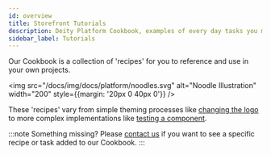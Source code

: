 ```yaml
---
id: overview
title: Storefront Tutorials
description: Deity Platform Cookbook, examples of every day tasks you might need to do when building your app.
sidebar_label: Tutorials
---
```


Our Cookbook is a collection of 'recipes' for you to reference and use in your own projects.

<img src="/docs/img/docs/platform/noodles.svg" alt="Noodle Illustration" width="200" style={{margin: '20px 0 40px 0'}} />

These 'recipes' vary from simple theming processes like [changing the logo](./change-logo) to more complex implementations like [testing a component](./testing).


:::note Something missing?
Please [contact us](https://deity.com/contact) if you want to see a specific recipe or task added to our Cookbook.
:::

